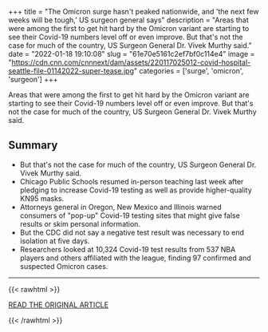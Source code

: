 +++
title = "The Omicron surge hasn't peaked nationwide, and 'the next few weeks will be tough,' US surgeon general says"
description = "Areas that were among the first to get hit hard by the Omicron variant are starting to see their Covid-19 numbers level off or even improve. But that's not the case for much of the country, US Surgeon General Dr. Vivek Murthy said."
date = "2022-01-18 19:10:08"
slug = "61e70e5161c2ef7bf0c114e4"
image = "https://cdn.cnn.com/cnnnext/dam/assets/220117025012-covid-hospital-seattle-file-01142022-super-tease.jpg"
categories = ['surge', 'omicron', 'surgeon']
+++

Areas that were among the first to get hit hard by the Omicron variant are starting to see their Covid-19 numbers level off or even improve. But that's not the case for much of the country, US Surgeon General Dr. Vivek Murthy said.

## Summary

- But that's not the case for much of the country, US Surgeon General Dr. Vivek Murthy said.
- Chicago Public Schools resumed in-person teaching last week after pledging to increase Covid-19 testing as well as provide higher-quality KN95 masks.
- Attorneys general in Oregon, New Mexico and Illinois warned consumers of "pop-up" Covid-19 testing sites that might give false results or skim personal information.
- But the CDC did not say a negative test result was necessary to end isolation at five days.
- Researchers looked at 10,324 Covid-19 test results from 537 NBA players and others affiliated with the league, finding 97 confirmed and suspected Omicron cases.

---

{{< rawhtml >}}
  <p class="article-category">
    <a target="_blank" href="https://www.cnn.com/2022/01/17/health/us-coronavirus-monday/index.html">READ THE ORIGINAL ARTICLE</a>
  </p>
{{< /rawhtml >}}
